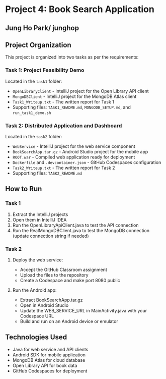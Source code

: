 # Project 4: Book Search Application

## Jung Ho Park/ junghop

## Project Organization

This project is organized into two tasks as per the requirements:

### Task 1: Project Feasibility Demo
Located in the `task1` folder:
- `OpenLibraryClient` - IntelliJ project for the Open Library API client
- `MongoDBClient` - IntelliJ project for the MongoDB Atlas client
- `Task1_Writeup.txt` - The written report for Task 1
- Supporting files: `TASK1_README.md`, `MONGODB_SETUP.md`, and `run_task1_demo.sh`

### Task 2: Distributed Application and Dashboard
Located in the `task2` folder:
- `WebService` - IntelliJ project for the web service component
- `BookSearchApp.tar.gz` - Android Studio project for the mobile app
- `ROOT.war` - Compiled web application ready for deployment
- `Dockerfile` and `.devcontainer.json` - GitHub Codespaces configuration
- `Task2_Writeup.txt` - The written report for Task 2
- Supporting files: `TASK2_README.md`

## How to Run

### Task 1
1. Extract the IntelliJ projects
2. Open them in IntelliJ IDEA
3. Run the OpenLibraryApiClient.java to test the API connection
4. Run the RealMongoDBClient.java to test the MongoDB connection (update connection string if needed)

### Task 2
1. Deploy the web service:
   - Accept the GitHub Classroom assignment
   - Upload the files to the repository
   - Create a Codespace and make port 8080 public
   
2. Run the Android app:
   - Extract BookSearchApp.tar.gz
   - Open in Android Studio
   - Update the WEB_SERVICE_URL in MainActivity.java with your Codespace URL
   - Build and run on an Android device or emulator

## Technologies Used
- Java for web service and API clients
- Android SDK for mobile application
- MongoDB Atlas for cloud database
- Open Library API for book data
- GitHub Codespaces for deployment